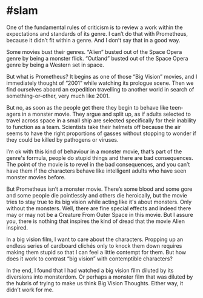 # #slam

One of the fundamental rules of criticism is to review a work within
the expectations and standards of its genre. I can’t do that with
Prometheus, because it didn’t fit within a genre. And I don’t say that
in a good way.

Some movies bust their genres. “Alien” busted out of the Space Opera
genre by being a monster flick. “Outland” busted out of the Space
Opera genre by being a Western set in space.

But what is Prometheus?  It begins as one of those “Big Vision”
movies, and I immediately thought of “2001” while watching its
prologue scene. Then we find ourselves aboard an expedition travelling
to another world in search of something-or-other, very much like 2001.

But no, as soon as the people get there they begin to behave like
teen-agers in a monster movie. They argue and split up, as if adults
selected to travel across space in a small ship are selected
specifically for their inability to function as a team. Scientists
take their helmets off because the air seems to have the right
proportions of gasses without stopping to wonder if they could be
killed by pathogens or viruses.

I’m ok with this kind of behaviour in a monster movie, that’s part of
the genre's formula, people do stupid things and there are bad
consequences. The point of the movie is to revel in the bad
consequences, and you can’t have them if the characters behave like
intelligent adults who have seen monster movies before.

But Prometheus isn’t a monster movie. There’s some blood and some gore
and some people die pointlessly and others die heroically, but the
movie tries to stay true to its big vision while acting like it's
about monsters. Only without the monsters.  Well, there are fine
special effects and indeed there may or may not be a Creature From
Outer Space in this movie. But I assure you, there is nothing that
inspires the kind of dread that the movie Alien inspired.

In a big vision film, I want to care about the characters. Propping up
an endless series of cardboard clichés only to knock them down
requires making them stupid so that I can feel a little contempt for
them. But how does it work to contrast “big vision” with contemptible
characters?

In the end, I found that I had watched a big vision film diluted by
its diversions into monsterdom. Or perhaps a monster film that was
diluted by the hubris of trying to make us think Big Vision
Thoughts. Either way, it didn’t work for me.
